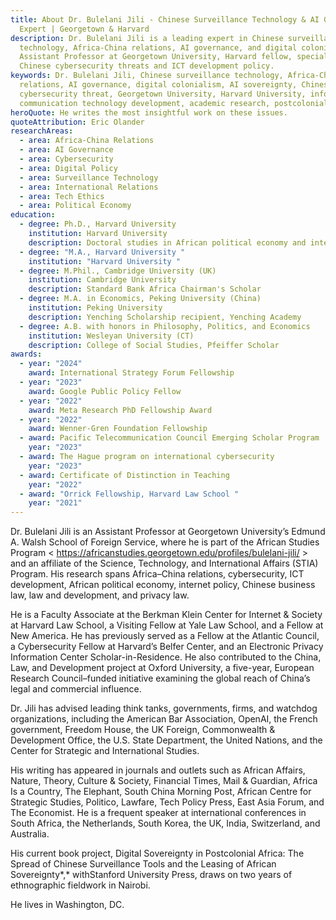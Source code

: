 ```yaml
---
title: About Dr. Bulelani Jili - Chinese Surveillance Technology & AI Governance
  Expert | Georgetown & Harvard
description: Dr. Bulelani Jili is a leading expert in Chinese surveillance
  technology, Africa-China relations, AI governance, and digital colonialism.
  Assistant Professor at Georgetown University, Harvard fellow, specializing in
  Chinese cybersecurity threats and ICT development policy.
keywords: Dr. Bulelani Jili, Chinese surveillance technology, Africa-China
  relations, AI governance, digital colonialism, AI sovereignty, Chinese
  cybersecurity threat, Georgetown University, Harvard University, information
  communication technology development, academic research, postcolonial theory
heroQuote: He writes the most insightful work on these issues.
quoteAttribution: Eric Olander
researchAreas:
  - area: Africa-China Relations
  - area: AI Governance
  - area: Cybersecurity
  - area: Digital Policy
  - area: Surveillance Technology
  - area: International Relations
  - area: Tech Ethics
  - area: Political Economy
education:
  - degree: Ph.D., Harvard University
    institution: Harvard University
    description: Doctoral studies in African political economy and international relations
  - degree: "M.A., Harvard University "
    institution: "Harvard University "
  - degree: M.Phil., Cambridge University (UK)
    institution: Cambridge University
    description: Standard Bank Africa Chairman's Scholar
  - degree: M.A. in Economics, Peking University (China)
    institution: Peking University
    description: Yenching Scholarship recipient, Yenching Academy
  - degree: A.B. with honors in Philosophy, Politics, and Economics
    institution: Wesleyan University (CT)
    description: College of Social Studies, Pfeiffer Scholar
awards:
  - year: "2024"
    award: International Strategy Forum Fellowship
  - year: "2023"
    award: Google Public Policy Fellow
  - year: "2022"
    award: Meta Research PhD Fellowship Award
  - year: "2022"
    award: Wenner-Gren Foundation Fellowship
  - award: Pacific Telecommunication Council Emerging Scholar Program
    year: "2023"
  - award: The Hague program on international cybersecurity
    year: "2023"
  - award: Certificate of Distinction in Teaching
    year: "2022"
  - award: "Orrick Fellowship, Harvard Law School "
    year: "2021"
---
```

Dr. Bulelani Jili is an Assistant Professor at Georgetown University’s Edmund A. Walsh School of Foreign Service, where he is part of the African Studies Program < https://africanstudies.georgetown.edu/profiles/bulelani-jili/ > and an affiliate of the Science, Technology, and International Affairs (STIA) Program. His research spans Africa–China relations, cybersecurity, ICT development, African political economy, internet policy, Chinese business law, law and development, and privacy law.

He is a Faculty Associate at the Berkman Klein Center for Internet & Society at Harvard Law School, a Visiting Fellow at Yale Law School, and a Fellow at New America. He has previously served as a Fellow at the Atlantic Council, a Cybersecurity Fellow at Harvard’s Belfer Center, and an Electronic Privacy Information Center Scholar-in-Residence. He also contributed to the China, Law, and Development project at Oxford University, a five-year, European Research Council–funded initiative examining the global reach of China’s legal and commercial influence.

Dr. Jili has advised leading think tanks, governments, firms, and watchdog organizations, including the American Bar Association, OpenAI, the French government, Freedom House, the UK Foreign, Commonwealth & Development Office, the U.S. State Department, the United Nations, and the Center for Strategic and International Studies.

His writing has appeared in journals and outlets such as African Affairs, Nature, Theory, Culture & Society, Financial Times, Mail & Guardian, Africa Is a Country, The Elephant, South China Morning Post, African Centre for Strategic Studies, Politico, Lawfare, Tech Policy Press, East Asia Forum, and The Economist. He is a frequent speaker at international conferences in South Africa, the Netherlands, South Korea, the UK, India, Switzerland, and Australia.

His current book project, Digital Sovereignty in Postcolonial Africa: The Spread of Chinese Surveillance Tools and the Leasing of African Sovereignty*,* withStanford University Press, draws on two years of ethnographic fieldwork in Nairobi.

He lives in Washington, DC.
